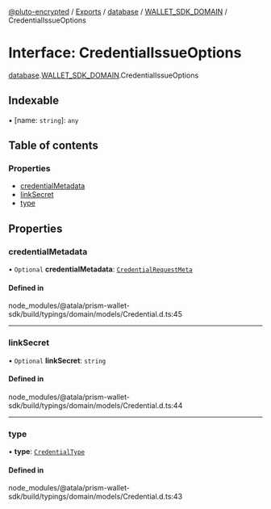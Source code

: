 [@pluto-encrypted](../README.md) / [Exports](../modules.md) / [database](../modules/database.md) / [WALLET\_SDK\_DOMAIN](../modules/database.WALLET_SDK_DOMAIN.md) / CredentialIssueOptions

# Interface: CredentialIssueOptions

[database](../modules/database.md).[WALLET\_SDK\_DOMAIN](../modules/database.WALLET_SDK_DOMAIN.md).CredentialIssueOptions

## Indexable

▪ [name: `string`]: `any`

## Table of contents

### Properties

- [credentialMetadata](database.WALLET_SDK_DOMAIN.CredentialIssueOptions.md#credentialmetadata)
- [linkSecret](database.WALLET_SDK_DOMAIN.CredentialIssueOptions.md#linksecret)
- [type](database.WALLET_SDK_DOMAIN.CredentialIssueOptions.md#type)

## Properties

### credentialMetadata

• `Optional` **credentialMetadata**: [`CredentialRequestMeta`](database.WALLET_SDK_DOMAIN.Anoncreds.CredentialRequestMeta.md)

#### Defined in

node_modules/@atala/prism-wallet-sdk/build/typings/domain/models/Credential.d.ts:45

___

### linkSecret

• `Optional` **linkSecret**: `string`

#### Defined in

node_modules/@atala/prism-wallet-sdk/build/typings/domain/models/Credential.d.ts:44

___

### type

• **type**: [`CredentialType`](../enums/database.WALLET_SDK_DOMAIN.CredentialType.md)

#### Defined in

node_modules/@atala/prism-wallet-sdk/build/typings/domain/models/Credential.d.ts:43
